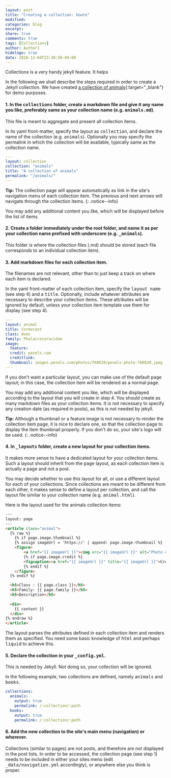 ```yaml
---
layout: post
title: "Creating a collection: howto"
modified:
categories: blog
excerpt:
share: true
comments: true
tags: [Collections]
author: Author1
hidelogo: true
date: 2018-12-04T23:30:50-04:00
---
```


Collections is a very handy jekyll feature. It helps   

In the following we shall describe the steps required in order to create a Jekyll collection. We have created [a collection of animals](/animals){:target="_blank"} for demo purposes.

####   1. In the <kbd>collections</kbd> folder, create a markdown file and give it any name you like, preferably same as your collection name (e.g. <kbd>animals.md</kbd>).

This file is meant to aggregate and present all collection items.

In its yaml front-matter, specify the layout as <kbd>collection</kbd>, and declare the name of the collection (e.g. <kbd>animals</kbd>). Optionally you may specify the permalink in which the collection will be available, typically same as the collection name.

```yaml
---
layout: collection
collection: "animals"
title: "A collection of animals"
permalink: "/animals/"
---    
```

**Tip:** The collection page will appear automatically as link in the site's navigation menu of each collection item. The previous and next arrows will navigate through the collection items.
{: .notice--info}

You may add any additional content you like, which will be displayed before the list of items.

####   2. Create a folder immediately under the root folder, and name it as per your collection name prefixed with underscore (e.g. <kbd>_animals</kbd>).

This folder is where the collection files (.md) should be stored (each file corresponds to an individual collection item).

####   3. Add markdown files for each collection item. 

The filenames are not relevant, other than to just keep a track on where each item is declared.

In the yaml front-matter of each collection item, specify the <kbd>layout name</kbd> (see step 4) and a <kbd>title</kbd>. Optionally, include whatever attributes are necessary to describe your  collection items. These attributes will be ignored by default, unless your collection item template use them for display (see step 4).

```yaml
---
layout: animal
title: Cormorant
class: Aves
family: Phalacrocoracidae
image:
  feature:
  credit: pexels.com
  creditlink:
  thumbnail: images.pexels.com/photos/760629/pexels-photo-760629.jpeg
---
```

If you don't want a particular layout, you can make use of the default <kbd>page</kbd> layout; in this case, the collection item will be rendered as a normal page.

You may add any additional content you like, which will be displayed according to the layout that you will create in step 4. You should create as many markdown files as your collection items. It is not necessary to specify any creation date (as required in posts), as this is not needed by jekyll.

**Tip:** Although a thumbnail or a feature image is not necessary to render the collection item page, it is nice to declare one, so that the collection page to display the item thumbnail properly. If you don't do so, your site's logo will be used.
{: .notice--info}

####   4. In <kbd>_layouts</kbd> folder, create a new layout for your collection items.

It makes more sense to have a dedicated layout for your collection items. Such a layout should inherit from the <kbd>page</kbd> layout, as each collection item is actually a page and not a post.

You may decide whether to use this layout for all, or use a different layout for each of your collections. Since collections are meant to be different from each other, it makes sense to define a layout per collection, and call the layout file similar to your collection name (e.g. <kbd>animal.html</kbd>).

Here is the layout used for the animals collection items:

```html
---
layout: page
---
<article class="animal">
  {% raw %}
    {% if page.image.thumbnail %}
    {% assign imageUrl = 'https://' | append: page.image.thumbnail %}
    <figure>
        <a href="{{ imageUrl }}"><img src="{{ imageUrl }}" alt="Photo of a {{ page.title | downcase }}"></a>
        {% if page.image.credit %}
        <figcaption><a href="{{ imageUrl }}" title="{{ imageUrl }}">Credits: {{ page.image.credit }}</a>.</figcaption>
        {% endif %}
    </figure>
  {% endif %}

  <h5>Class : {{ page.class }}</h5>
  <h5>Family: {{ page.family }}</h5>
  <h5>Description</h5>
  
  <div>
    {{ content }}
  </div>
{% endraw %} 
</article>
```

The layout parses the attributes defined in each collection item and renders them as specified. You need some basic knowledge of <kbd>html</kbd> and perhaps <kbd>liquid</kbd> to achieve this.

####   5. Declare the collection in your <kbd>_config.yml</kbd>.

This is needed by Jekyll. Not doing so, your collection will be ignored.

In the following example, two collections are defined, namely <kbd>animals</kbd> and <kbd>books</kbd>.

```yaml
collections:
  animals:
    output: true
    permalink: /:collection/:path
  books:
    output: true
    permalink: /:collection/:path    
```

####   6. Add the new collection to the site's main menu (navigation) or wherever.

Collections (similar to pages) are not posts, and therefore are not displayed in the post lists. In order to be accessed, the collection page (see step 1) needs to be included in either your sites menu (edit <kbd>_data/navigation.yml</kbd> accordingly), or anywhere else you think is proper.